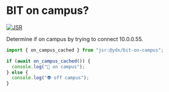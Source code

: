# BIT on campus?

[![JSR](https://jsr.io/badges/@ydx/bit-on-campus)](https://jsr.io/@ydx/bit-on-campus)

Determine if on campus by trying to connect 10.0.0.55.

```typescript
import { on_campus_cached } from "jsr:@ydx/bit-on-campus";

if (await on_campus_cached()) {
  console.log("🏫 on campus");
} else {
  console.log("👽 off campus");
}
```
